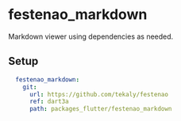 # festenao_markdown

Markdown viewer using dependencies as needed.

## Setup

```yaml
  festenao_markdown:
    git:
      url: https://github.com/tekaly/festenao
      ref: dart3a
      path: packages_flutter/festenao_markdown
```